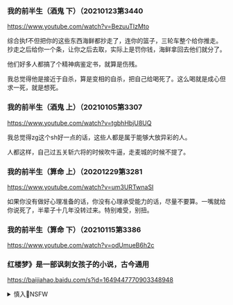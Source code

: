 ### 我的前半生（酒鬼 下）（20210123第3440
https://www.youtube.com/watch?v=BezuuTIzMto

综合执f不但把你的这些东西海鲜都抄走了，连你的篮子，三轮车整个给你推走。抄走之后给你一个条，让你之后去取，实际上是罚你钱，海鲜拿回去他们就分了。

他们好多人都搞了个精神病鉴定书，就算是伤残。

我总觉得他是接近于自杀，算是变相的自杀，把自己给喝死了。这么喝就是成心但求一死，就是想死。

### 我的前半生（酒鬼 上）（20210105第3307
https://www.youtube.com/watch?v=tgbhHbjU8UQ

我总觉得zg这个sh好一点的话，这些人都是属于能够大放异彩的人。

人都这样，自己过五关斩六将的时候吹牛逼，走麦城的时候不提了。

### 我的前半生（算命 上）（20201229第3281
https://www.youtube.com/watch?v=um3URTwnaSI

如果你没有做好心理准备的话，你没有心理承受能力的话，尽量不要算。一嘴就给你说死了，半辈子十几年没转过来。特别难受，别扭。

### 我的前半生（算命 下）（20210115第3386
https://www.youtube.com/watch?v=odUmueB6h2c

### 红楼梦》是一部讽刺女孩子的小说，古今通用
https://baijiahao.baidu.com/s?id=1649447770903348948

<details><summary>慎入🔞NSFW</summary>

Not Safe For Work
![](https://upload.wikimedia.org/wikipedia/commons/thumb/d/d3/Biohazard_Symbol_Specification.png/210px-Biohazard_Symbol_Specification.png)

<details><summary><b>风险自理Use At Your Own Risk🈲</summary>

### zg迫害著名保钓人士，充分说明抗日只是偶尔的需要（20201211第3198
https://www.youtube.com/watch?v=vT9Lu8xFgHM

跟日本关系不好了，需要了你么出来闹一闹。保卫钓鱼d，抗日砸日本车OK，这是zf需要的时候。zf不需要的时候你们老实待着，不要抗日。亲日的时候举着鲜花，说欢迎欢迎，热烈欢迎。不需要的时候zf一个眼色，拿着臭鸡蛋往日本领事馆里扔，拿着车锁去砸日本车。

该拿鲜花的时候你还砸日本车，zgzf就要治理治理你了，治理你的原因跟你到底是抗日保钓还是亲日没有关系，治你的原因是你不长眼眉，是你不懂事，不听上面的。

### 讲清楚：m主d和g和d都有人选举作弊（20201108第3086
https://www.youtube.com/watch?v=YmvhTGwPHnM

很多人认为只要xjp下去了，换个人就好。不会的，这个不是g产d的问题也不是xjp的问题。你把xjp换下去，换李kq就好了吗？不会的好的，你把g产d换下去，再换一个d就好了吗？不会的。只不过就是改c换代，换了一个hd而已。

m主d和g和d在那掐，老bx日子就好过了。g不聊生，m就聊生了。

美国的m主体z不是最好的体z，但是它有一个好处事在自我的斗争当中不断暴露自己的问题。每一次暴露自己的问题之后，他就自己去修补，不断地在进化。

而我们经常暴露不出那些问题来，因为很多问题都在桌子底下私下去解决了。

### 抗美援c，保家卫g的z相，c鲜战争到底谁输谁赢？（20201025第3052
https://www.youtube.com/watch?v=imIvMBUc7Ho

你要想象一下，may同志如果当时从北c鲜战场回去了。
我们成功地在c鲜战场上消灭了may同志。

may同志如果没有死在北c鲜的话，现在统治zg的是谁呢？就是m三胖啊。

我们zg人也是还跟文g一样，还穿着那种蓝色的制服，还是拿着那个小本在那喊：mzx万岁，m三zx万岁。

### 恒d暴雷，负债8355亿，许家y威胁xjp，不救恒大，整个zg经济就垮了（20200924第2936
https://www.youtube.com/watch?v=Vg6rXq8xLL8

</details>
</details>
